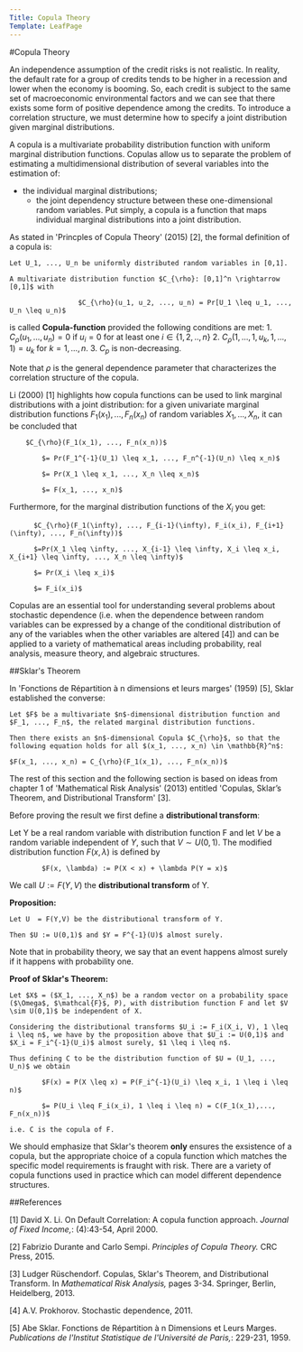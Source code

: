 ```yaml
---
Title: Copula Theory
Template: LeafPage
---
```


#Copula Theory

An independence assumption of the credit risks is not realistic. In reality, the default rate for a group of credits tends to be higher in a recession and lower when the economy is booming. So, each credit is subject to the same set of macroeconomic environmental factors and we can see that there exists some form of positive dependence among the credits. To introduce a correlation structure, we must determine how to specify a joint distribution given marginal distributions. 

A copula is a multivariate probability distribution function with uniform marginal distribution functions. Copulas allow us to separate the problem of estimating a multidimensional distribution of several variables into the estimation of:
  * the individual marginal distributions;
	* the joint dependency structure between these one-dimensional random variables. 
Put simply, a copula is a function that maps individual marginal distributions into a joint distribution.

As stated in 'Princples of Copula Theory' (2015) [2], the formal definition of a copula is:

	Let U_1, ..., U_n be uniformly distributed random variables in [0,1]. 
	
	A multivariate distribution function $C_{\rho}: [0,1]^n \rightarrow [0,1]$ with

	                 $C_{\rho}(u_1, u_2, ..., u_n) = Pr[U_1 \leq u_1, ..., U_n \leq u_n)$
                    
is called **Copula-function** provided the following conditions are met:
	1. $C_{\rho}(u_1, ..., u_n) = 0$ if $u_i = 0$ for at least one $i \in \{1, 2, .., n\}$
	2. $C_{\rho}(1, ..., 1, u_k, 1, ..., 1) = u_k$ for $k = 1, ..., n$.
	3. $C_p$ is non-decreasing. 
	
Note that $\rho$ is the general dependence parameter that characterizes the correlation structure of the copula. 

Li (2000) [1] highlights how copula functions can be used to link marginal distributions with a joint distribution: for a given univariate marginal distribution functions $F_1(x_1), ..., F_n(x_n)$ of random variables $X_1, ..., X_n$, it can be concluded that 
          	
		$C_{\rho}(F_1(x_1), ..., F_n(x_n))$
          
	        $= Pr(F_1^{-1}(U_1) \leq x_1, ..., F_n^{-1}(U_n) \leq x_n)$
          
	        $= Pr(X_1 \leq x_1, ..., X_n \leq x_n)$
          
	        $= F(x_1, ..., x_n)$
          
Furthermore, for the marginal distribution functions of the $X_i$ you get:

          $C_{\rho}(F_1(\infty), ..., F_{i-1}(\infty), F_i(x_i), F_{i+1}(\infty), ..., F_n(\infty))$

          $=Pr(X_1 \leq \infty, ..., X_{i-1} \leq \infty, X_i \leq x_i, X_{i+1} \leq \infty, ..., X_n \leq \infty)$

          $= Pr(X_i \leq x_i)$

          $= F_i(x_i)$

Copulas are an essential tool for understanding several problems about stochastic dependence (i.e. when the dependence between random variables can be expressed by a change of the conditional distribution of any of the variables when the other variables are altered [4]) and can be applied to a variety of mathematical areas including probability, real analysis, measure theory, and algebraic structures.

##Sklar's Theorem

In 'Fonctions de Répartition à n dimensions et leurs marges' (1959) [5], Sklar established the converse:

	Let $F$ be a multivariate $n$-dimensional distribution function and $F_1, ..., F_n$, the related marginal distribution functions. 
	
	Then there exists an $n$-dimensional Copula $C_{\rho}$, so that the following equation holds for all $(x_1, ..., x_n) \in \mathbb{R}^n$:	
	
	$F(x_1, ..., x_n) = C_{\rho}(F_1(x_1), ..., F_n(x_n))$

The rest of this section and the following section is based on ideas from chapter 1 of 'Mathematical Risk Analysis' (2013) entitled 'Copulas, Sklar’s Theorem, and Distributional Transform' [3].

Before proving the result we first define a **distributional transform**:

Let Y be a real random variable with distribution function F and let $V$ be a random variable independent of $Y$, such that $V \sim U(0,1)$. The modified distribution function $F(x, \lambda)$ is defined by 

	        $F(x, \lambda) := P(X < x) + \lambda P(Y = x)$

We call $U := F(Y, V)$ the **distributional transform** of Y. 

**Proposition:**

	Let U  = F(Y,V) be the distributional transform of Y. 
	
	Then $U := U(0,1)$ and $Y = F^{-1}(U)$ almost surely.

Note that in probability theory, we say that an event happens almost surely if it happens with probability one.

**Proof of Sklar's Theorem:**

	Let $X$ = ($X_1, ..., X_n$) be a random vector on a probability space ($\Omega$, $\mathcal{F}$, P), with distribution function F and let $V \sim U(0,1)$ be independent of X. 
	
	Considering the distributional transforms $U_i := F_i(X_i, V), 1 \leq i \leq n$, we have by the proposition above that $U_i := U(0,1)$ and $X_i = F_i^{-1}(U_i)$ almost surely, $1 \leq i \leq n$. 

	Thus defining C to be the distribution function of $U = (U_1, ..., U_n)$ we obtain

          	$F(x) = P(X \leq x) = P(F_i^{-1}(U_i) \leq x_i, 1 \leq i \leq n)$

          	$= P(U_i \leq F_i(x_i), 1 \leq i \leq n) = C(F_1(x_1),..., F_n(x_n))$

	i.e. C is the copula of F. 

We should emphasize that Sklar's theorem **only** ensures the exsistence of a copula, but the appropriate choice of a copula function which matches the specific model requirements is fraught with risk. There are a variety of copula functions used in practice which can model different dependence structures.  

##References

[1] David X. Li. On Default Correlation: A copula function approach. *Journal of Fixed Income,*: (4):43-54, April 2000.

[2] Fabrizio Durante and Carlo Sempi. *Principles of Copula Theory.* CRC Press, 2015.

[3] Ludger Rüschendorf. Copulas, Sklar's Theorem, and Distributional Transform. In *Mathematical Risk Analysis,* pages 3-34. Springer, Berlin, Heidelberg, 2013.

[4] A.V. Prokhorov. Stochastic dependence, 2011.

[5] Abe Sklar. Fonctions de Répartition à n Dimensions et Leurs Marges. *Publications de l'Institut Statistique de l'Université de Paris,*: 229-231, 1959.
